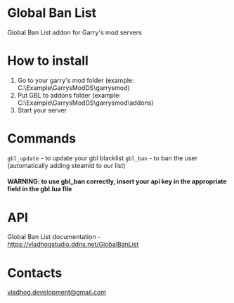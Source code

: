 # Global Ban List
Global Ban List addon for Garry's mod servers
# How to install
1. Go to your garry's mod folder (example: C:\Example\GarrysModDS\garrysmod)
2. Put GBL to addons folder (example: C:\Example\GarrysModDS\garrysmod\addons)
3. Start your server
# Commands
  ```gbl_update``` - to update your gbl blacklist
  ```gbl_ban``` - to ban the user (automatically adding steamid to our list)
#### WARNING: to use gbl_ban correctly, insert your api key in the appropriate field in the gbl.lua file
# API
Global Ban List documentation - https://vladhogstudio.ddns.net/GlobalBanList
# Contacts
vladhog.development@gmail.com
